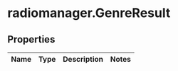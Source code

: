 # radiomanager.GenreResult

## Properties
Name | Type | Description | Notes
------------ | ------------- | ------------- | -------------


